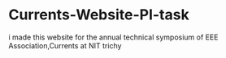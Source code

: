 # Currents-Website-PI-task
i made this website for the annual technical symposium of EEE Association,Currents at NIT trichy
